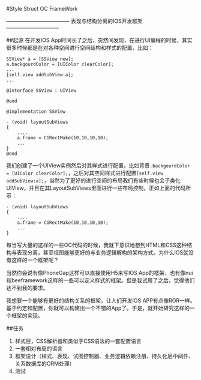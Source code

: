 #Style Struct OC FrameWork

————————————
表现与结构分离的IOS开发框架
——————————

##起源
在开发IOS App时间长了之后，突然间发现，在进行UI编程的时候，其实很多时候都是在对各种空间进行空间结构和样式的配置，比如：

```
SSView* a = [SSView new];
a.backgourdColor = [UIColor clearColor];
...
[self.view addSubView:a];
...

@interface SSView : UIView

@end

@implementation SSView

- (void) layoutSubViews
{
	....
	a.frame = CGRectMake(10,10,10,10);
	...
}
@end
```

我们创建了一个UIView实例然后对其样式进行配置，比如背景```.backgourdColor = [UIColor clearColor];```，之后对其空间样式进行配置```[self.view addSubView:a];```，当然为了更好的进行空间的布局我们有些时候也会子类化UIView，并且在其LayoutSubViews里面进行一些布局控制，正如上面的代码所示：

```
- (void) layoutSubViews
{
	....
	a.frame = CGRectMake(10,10,10,10);
	...
}
```

每当写大量的这样的一些OC代码的时候，我就下意识地想到HTML和CSS这种结构与表现分离，甚至视图能够更好的与业务逻辑解构的架构方式。为什么IOS就没有这样的一个框架呢？

当然你会说有像PhoneGap这样可以直接使用H5来写IOS App的框架，也有像nui和beeframework这样的一些可以定义样式的框架。但是我试用了之后，觉得他们达不到我的要求。

我想要一个能够有更好的结构关系的框架，让人们开发IOS APP有点像ROR一样。基于约定和配置，你就可以构建出一个不错的App了。于是，就开始研究这样的一个框架的实现。

##任务

1. 样式层，CSS解析器和类似于CSS语法的一套配置语言
2. 一套相对布局的语言
3. 框架设计（样式、表现、试图控制器、业务逻辑依赖注册、持久化层中间件、关系数据库的ORM处理）
4. 测试